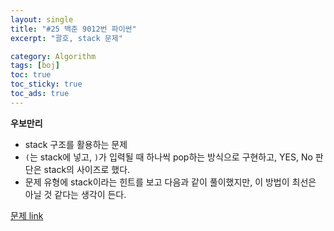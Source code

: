 ```yaml
---
layout: single
title: "#25 백준 9012번 파이썬"
excerpt: "괄호, stack 문제"

category: Algorithm
tags: [boj]
toc: true
toc_sticky: true
toc_ads: true
---
```


**우보만리**

- stack 구조를 활용하는 문제
- `(`는 stack에 넣고, `)`가 입력될 때 하나씩 pop하는 방식으로 구현하고, YES, No 판단은 stack의 사이즈로 했다.
- 문제 유형에 stack이라는 힌트를 보고 다음과 같이 풀이했지만, 이 방법이 최선은 아닐 것 같다는 생각이 든다.

[문제 link](https://www.acmicpc.net/problem/1018)


<script src="https://gist.github.com/hyeonchan523/e74cf71d50983cff55694af094bfaf8a.js"></script>